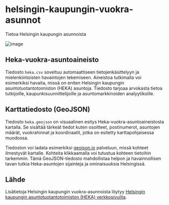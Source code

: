 # helsingin-kaupungin-vuokra-asunnot
Tietoa Helsingin kaupungin asunnoista

![image](https://github.com/mrnilcs/helsingin-kaupungin-vuokra-asunnot/assets/46895917/fdb61786-da04-4c78-86a4-4858c5e8854d)

## Heka-vuokra-asuntoaineisto

Tiedosto `heka.csv` soveltuu automaattiseen tietojenkäsittelyyn ja mielenkiintoisten havaintojen tekemiseen. Aineistoa tutkimalla voi esimerkiksi havaita, missä on eniten Helsingin kaupungin asuntotuotantotoimiston (HEKA) asuntoja. Tiedosto tarjoaa arvokasta tietoa tutkijoille, kaupunkisuunnittelijoille ja asuntomarkkinoiden analyytikoille.

## Karttatiedosto (GeoJSON)

Tiedosto `heka.geojson` on visuaalinen esitys Heka-vuokra-asuntoaineistosta kartalla. Se sisältää tärkeät tiedot kuten osoitteet, postinumerot, asuntojen määrät, vuokrahinnat ja koordinaatit, jotka on esitetty karttapohjaisessa muodossa.

Tiedoston voi ladata esimerkiksi [geojson.io](https://geojson.io/) palveluun, missä kohteet ilmestyvät kartalle. Kohteita klikkaamalla voi tutustua kohteen tietoihin tarkemmin. Tämä GeoJSON-tiedosto mahdollistaa helpon ja havainnollisen tavan tutkia Heka-asuntojen sijainteja ja ominaisuuksia Helsingissä.

## Lähde

Lisätietoja Helsingin kaupungin vuokra-asunnoista löytyy [Helsingin kaupungin asuntotuotantotoimiston (HEKA) verkkosivuilta](https://www.hekaoy.fi/kohteet/tutustu-kohteisiimme/).

